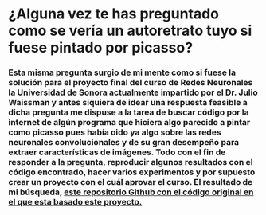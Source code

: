 # ¿Alguna vez te has preguntado como se vería un autoretrato tuyo si fuese pintado por picasso?
### Esta misma pregunta surgio de mi mente como si fuese la solución para el proyecto final del curso de Redes Neuronales la Universidad de Sonora actualmente impartido por el Dr. Julio Waissman y antes siquiera de idear una respuesta feasible a dicha pregunta me dispuse a la tarea de buscar código por la internet de algún programa que hiciera algo parecido a pintar como picasso pues había oido ya algo sobre las redes neuronales convolucionales y de su gran desempeño para extraer características de imágenes. Todo con el fin de responder a la pregunta, reproducir algunos resultados con el código encontrado, hacer varios experimentos y por supuesto crear un proyecto con el cuál aprovar el curso. El resultado de mi búsqueda, [este repositorio Github con el código original en el que esta basado este proyecto.](https://github.com/gsurma/style_transfer) 
